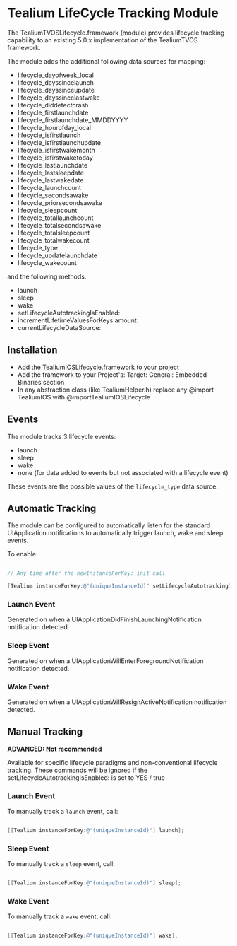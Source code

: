 # Tealium LifeCycle Tracking Module

The TealiumTVOSLifecycle.framework (module) provides lifecycle tracking capability to an
existing 5.0.x implementation of the TealiumTVOS framework.

The module adds the additional following data sources for mapping:

* lifecycle_dayofweek_local
* lifecycle_dayssincelaunch
* lifecycle_dayssinceupdate
* lifecycle_dayssincelastwake
* lifecycle_diddetectcrash
* lifecycle_firstlaunchdate
* lifecycle_firstlaunchdate_MMDDYYYY
* lifecycle_hourofday_local
* lifecycle_isfirstlaunch
* lifecycle_isfirstlaunchupdate
* lifecycle_isfirstwakemonth
* lifecycle_isfirstwaketoday
* lifecycle_lastlaunchdate
* lifecycle_lastsleepdate
* lifecycle_lastwakedate
* lifecycle_launchcount
* lifecycle_secondsawake
* lifecycle_priorsecondsawake
* lifecycle_sleepcount
* lifecycle_totallaunchcount
* lifecycle_totalsecondsawake
* lifecycle_totalsleepcount
* lifecycle_totalwakecount
* lifecycle_type
* lifecycle_updatelaunchdate
* lifecycle_wakecount

and the following methods:

* launch
* sleep
* wake 
* setLifecycleAutotrackingIsEnabled:
* incrementLifetimeValuesForKeys:amount:
* currentLifecycleDataSource:


## Installation

* Add the TealiumIOSLifecycle.framework to your project
* Add the framework to your Project's: Target: General: Embedded Binaries section
* In any abstraction class (like TealiumHelper.h) replace any @import TealiumIOS with @importTealiumIOSLifecycle

## Events

The module tracks 3 lifecycle events: 

* launch
* sleep
* wake
* none (for data added to events but not associated with a lifecycle event)

These events are the possible values of the ```lifecycle_type``` data source.

## Automatic Tracking

The module can be configured to automatically listen for the standard UIApplication
notifications to automatically trigger launch, wake and sleep events.

To enable:

```objective-c

// Any time after the newInstanceForKey: init call

[Tealium instanceForKey:@"(uniqueInstanceId)" setLifecycleAutotrackingIsEnabled:YES];


```

### Launch Event

Generated on when a UIApplicationDidFinishLaunchingNotification notification detected.

### Sleep Event

Generated on when a UIApplicationWillEnterForegroundNotification notification detected.

### Wake Event

Generated on when a UIApplicationWillResignActiveNotification notification detected.

## Manual Tracking

**ADVANCED: Not recommended**

Available for specific lifecycle paradigms and non-conventional lifecycle tracking.
These commands will be ignored if the setLifecycleAutotrackingIsEnabled: is set to
YES / true


### Launch Event

To manually track a ```launch``` event, call:

```objective-c

[[Tealium instanceForKey:@"(uniqueInstanceId)"] launch];

```

### Sleep Event

To manually track a ```sleep``` event, call:

```objective-c

[[Tealium instanceForKey:@"(uniqueInstanceId)"] sleep];

```

### Wake Event

To manually track a ```wake``` event, call:

```objective-c

[[Tealium instanceForKey:@"(uniqueInstanceId)"] wake];

```